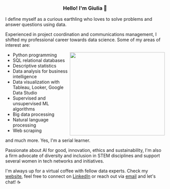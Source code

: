 <H3 align='center'>Hello! I'm Giulia 🚀</H3>

I define myself as a curious earthling who loves to solve problems and answer questions using data.

Experienced in project coordination and communications management, I shifted my professional career towards data science. Some of my areas of interest are:

<img align="right" src="https://media.giphy.com/media/heIX5HfWgEYlW/giphy.gif" width="300" height="262" />

- Python programming
- SQL relational databases
- Descriptive statistics
- Data analysis for business intelligence
- Data visualization with Tableau, Looker, Google Data Studio
- Supervised and unsupervised ML algorithms
- Big data processing
- Natural language processing
- Web scraping

and much more. Yes, I'm a serial learner.


Passionate about AI for good, innovation, ethics and sustainability, I'm also a firm advocate of diversity and inclusion in STEM disciplines and support several women in tech networks and initiatives.

I'm always up for a virtual coffee with fellow data experts. Check my [website](https://www.giuliabrambilla.com/), feel free to connect on [LinkedIn](https://www.linkedin.com/in/giuliabrambilla/) or reach out via [email](mailto:giuliabrambillapress@gmail.com) and let's chat! ☕️
